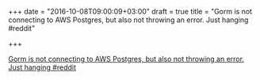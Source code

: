 +++
date = "2016-10-08T09:00:09+03:00"
draft = true
title = "Gorm is not connecting to AWS Postgres, but also not throwing an error. Just hanging  #reddit"

+++

<p><a href="https://t.co/2BqR4w0hUd">Gorm is not connecting to AWS Postgres, but also not throwing an error. Just hanging  #reddit</a></p>
